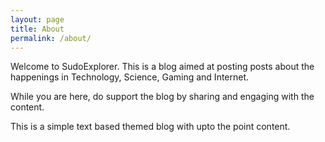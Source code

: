 ```yaml
---
layout: page
title: About
permalink: /about/
---
```


Welcome to SudoExplorer. This is a blog aimed at posting posts about the happenings in Technology, Science, Gaming and Internet.

While you are here, do support the blog by sharing and engaging with the content.

This is a simple text based themed blog with upto the point content.

<!-- This is the base Jekyll theme. You can find out more info about customizing your Jekyll theme, as 
 well as basic Jekyll usage documentation at [jekyllrb.com](https://jekyllrb.com/)
Text-->
<!--
You can find the source code for Minima at GitHub:
[jekyll][jekyll-organization] /
[minima](https://github.com/jekyll/minima)

You can find the source code for Jekyll at GitHub:
[jekyll][jekyll-organization] /
[jekyll](https://github.com/jekyll/jekyll)


[jekyll-organization]: https://github.com/jekyll
-->
